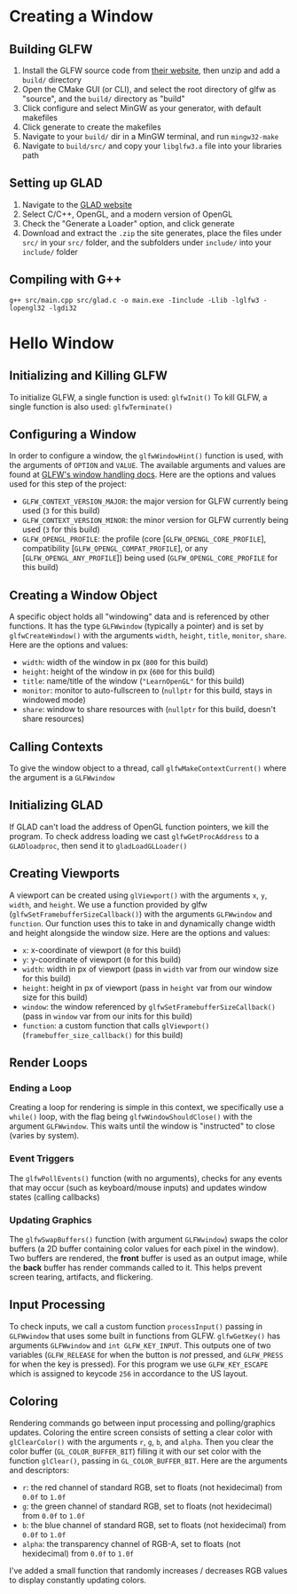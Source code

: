 # Creating a Window

## Building GLFW
1. Install the GLFW source code from [their website](https://www.glfw.org/download.html), then unzip and add a `build/` directory
2. Open the CMake GUI (or CLI), and select the root directory of glfw as "source", and the `build/` directory as "build"
3. Click configure and select MinGW as your generator, with default makefiles
4. Click generate to create the makefiles
5. Navigate to your `build/` dir in a MinGW terminal, and run `mingw32-make`
6. Navigate to `build/src/` and copy your `libglfw3.a` file into your libraries path

## Setting up GLAD
1. Navigate to the [GLAD website](https://glad.dav1d.de/)
2. Select C/C++, OpenGL, and a modern version of OpenGL
3. Check the "Generate a Loader" option, and click generate
4. Download and extract the `.zip` the site generates, place the files under `src/` in your `src/` folder, and the subfolders under `include/` into your `include/` folder

## Compiling with G++
`g++ src/main.cpp src/glad.c -o main.exe -Iinclude -Llib -lglfw3 -lopengl32 -lgdi32`

# Hello Window

## Initializing and Killing GLFW
To initialize GLFW, a single function is used: `glfwInit()`
To kill GLFW, a single function is also used: `glfwTerminate()`

## Configuring a Window
In order to configure a window, the `glfwWindowHint()` function is used, with the arguments of `OPTION` and `VALUE`. The available arguments and values are found at [GLFW's window handling docs](http://www.glfw.org/docs/latest/window.html#window_hints). Here are the options and values used for this step of the project:
- `GLFW_CONTEXT_VERSION_MAJOR`: the major version for GLFW currently being used (`3` for this build)
- `GLFW_CONTEXT_VERSION_MINOR`: the minor version for GLFW currently being used (`3` for this build)
- `GLFW_OPENGL_PROFILE`: the profile (core [`GLFW_OPENGL_CORE_PROFILE`], compatibility [`GLFW_OPENGL_COMPAT_PROFILE`], or any [`GLFW_OPENGL_ANY_PROFILE`]) being used (`GLFW_OPENGL_CORE_PROFILE` for this build)

## Creating a Window Object
A specific object holds all "windowing" data and is referenced by other functions. It has the type `GLFWwindow` (typically a pointer) and is set by `glfwCreateWindow()` with the arguments `width`, `height`, `title`, `monitor`, `share`. Here are the options and values:
- `width`: width of the window in px (`800` for this build)
- `height`: height of the window in px (`600` for this build)
- `title`: name/title of the window (`"LearnOpenGL"` for this build)
- `monitor`: monitor to auto-fullscreen to (`nullptr` for this build, stays in windowed mode)
- `share`: window to share resources with (`nullptr` for this build, doesn't share resources)

## Calling Contexts
To give the window object to a thread, call `glfwMakeContextCurrent()` where the argument is a `GLFWwindow`

## Initializing GLAD
If GLAD can't load the address of OpenGL function pointers, we kill the program. To check address loading we cast `glfwGetProcAddress` to a `GLADloadproc`, then send it to `gladLoadGLLoader()`

## Creating Viewports
A viewport can be created using `glViewport()` with the arguments `x`, `y`, `width`, and `height`. We use a function provided by glfw (`glfwSetFramebufferSizeCallback()`) with the arguments `GLFWwindow` and `function`. Our function uses this to take in and dynamically change width and height alongside the window size. Here are the options and values:
- `x`: x-coordinate of viewport (`0` for this build)
- `y`: y-coordinate of viewport (`0` for this build)
- `width`: width in px of viewport (pass in `width` var from our window size for this build)
- `height`: height in px of viewport (pass in `height` var from our window size for this build)
- `window`: the window referenced by `glfwSetFramebufferSizeCallback()` (pass in `window` var from our inits for this build)
- `function`: a custom function that calls `glViewport()` (`framebuffer_size_callback()` for this build)

## Render Loops
### Ending a Loop
Creating a loop for rendering is simple in this context, we specifically use a `while()` loop, with the flag being `glfwWindowShouldClose()` with the argument `GLFWwindow`. This waits until the window is "instructed" to close (varies by system).

### Event Triggers
The `glfwPollEvents()` function (with no arguments), checks for any events that may occur (such as keyboard/mouse inputs) and updates window states (calling callbacks)

### Updating Graphics
The `glfwSwapBuffers()` function (with argument `GLFWwindow`) swaps the color buffers (a 2D buffer containing color values for each pixel in the window). Two buffers are rendered, the **front** buffer is used as an output image, while the **back** buffer has render commands called to it. This helps prevent screen tearing, artifacts, and flickering.

## Input Processing
To check inputs, we call a custom function `processInput()` passing in `GLFWwindow` that uses some built in functions from GLFW. `glfwGetKey()` has arguments `GLFWwindow` and `int GLFW_KEY_INPUT`. This outputs one of two variables (`GLFW_RELEASE` for when the button is *not* pressed, and `GLFW_PRESS` for when the key is pressed). For this program we use `GLFW_KEY_ESCAPE` which is assigned to keycode `256` in accordance to the US layout.

## Coloring
Rendering commands go between input processing and polling/graphics updates. Coloring the entire screen consists of setting a clear color with `glClearColor()` with the arguments `r`, `g`, `b`, and `alpha`. Then you clear the color buffer (`GL_COLOR_BUFFER_BIT`) filling it with our set color with the function `glClear()`, passing in `GL_COLOR_BUFFER_BIT`. Here are the arguments and descriptors:
- `r`: the red channel of standard RGB, set to floats (not hexidecimal) from `0.0f` to `1.0f`
- `g`: the green channel of standard RGB, set to floats (not hexidecimal) from `0.0f` to `1.0f`
- `b`: the blue channel of standard RGB, set to floats (not hexidecimal) from `0.0f` to `1.0f`
- `alpha`: the transparency channel of RGB-A, set to floats (not hexidecimal) from `0.0f` to `1.0f`

I've added a small function that randomly increases / decreases RGB values to display constantly updating colors.